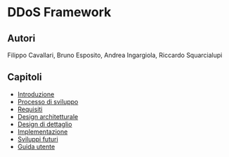 # DDoS Framework



## Autori

Filippo Cavallari, Bruno Esposito, Andrea Ingargiola, Riccardo Squarcialupi



## Capitoli

* [Introduzione](introduzione.md)
* [Processo di sviluppo](processo-di-sviluppo.md)
* [Requisiti](requisiti.md)
* [Design architetturale]()
* [Design di dettaglio]()
* [Implementazione]()
* [Sviluppi futuri]()
* [Guida utente]()